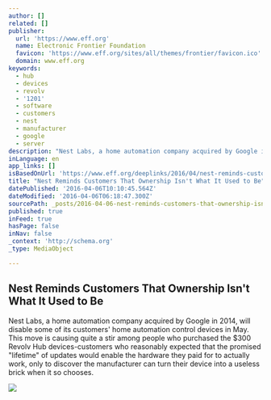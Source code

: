 ```yaml
---
author: []
related: []
publisher:
  url: 'https://www.eff.org'
  name: Electronic Frontier Foundation
  favicon: 'https://www.eff.org/sites/all/themes/frontier/favicon.ico'
  domain: www.eff.org
keywords:
  - hub
  - devices
  - revolv
  - '1201'
  - software
  - customers
  - nest
  - manufacturer
  - google
  - server
description: "Nest Labs, a home automation company acquired by Google in 2014, will disable some of its customers' home automation control devices in May. This move is causing quite a stir among people who purchased the $300 Revolv Hub devices-customers who reasonably expected that the promised \"lifetime\" of updates would enable the hardware they paid for to actually work, only to discover the manufacturer can turn their device into a useless brick when it so chooses."
inLanguage: en
app_links: []
isBasedOnUrl: 'https://www.eff.org/deeplinks/2016/04/nest-reminds-customers-ownership-isnt-what-it-used-be'
title: "Nest Reminds Customers That Ownership Isn't What It Used to Be"
datePublished: '2016-04-06T10:10:45.564Z'
dateModified: '2016-04-06T06:18:47.300Z'
sourcePath: _posts/2016-04-06-nest-reminds-customers-that-ownership-isnt-what-it-used-to.md
published: true
inFeed: true
hasPage: false
inNav: false
_context: 'http://schema.org'
_type: MediaObject

---
```

<article style=""><h1>Nest Reminds Customers That Ownership Isn't What It Used to Be</h1><p>Nest Labs, a home automation company acquired by Google in 2014, will disable some of its customers' home automation control devices in May. This move is causing quite a stir among people who purchased the $300 Revolv Hub devices-customers who reasonably expected that the promised "lifetime" of updates would enable the hardware they paid for to actually work, only to discover the manufacturer can turn their device into a useless brick when it so chooses.</p><img src="https://www.eff.org/files/2015/03/02/eff-og-3.png" /></article>